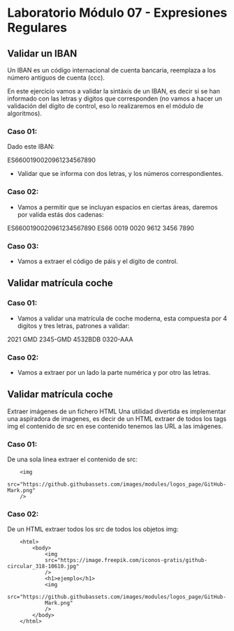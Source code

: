 # **Laboratorio Módulo 07 - Expresiones Regulares**

## **Validar un IBAN**

Un IBAN es un código internacional de cuenta bancaria, reemplaza a los número antiguos de cuenta (ccc).

En este ejercicio vamos a validar la sintáxis de un IBAN, es decir si se han informado con las letras y digitos
que corresponden (no vamos a hacer un validación del digito de control, eso lo realizaremos en el módulo de
algoritmos).



### **Caso 01:**

Dado este IBAN:

ES6600190020961234567890

- Validar que se informa con dos letras, y los números correspondientes.



### **Caso 02:**

- Vamos a permitir que se incluyan espacios en ciertas áreas, daremos por valida estás dos cadenas:

ES6600190020961234567890
ES66 0019 0020 9612 3456 7890



### **Caso 03:**

- Vamos a extraer el código de páis y el dígito de control.



## **Validar matrícula coche**


### **Caso 01:**

- Vamos a validar una matrícula de coche moderna, esta compuesta por 4 digitos y tres letras, patrones a validar:

2021 GMD
2345-GMD
4532BDB
0320-AAA



### **Caso 02:**

- Vamos a extraer por un lado la parte numérica y por otro las letras.



## **Validar matrícula coche**

Extraer imágenes de un fichero HTML
Una utilidad divertida es implementar una aspiradora de imagenes, es decir de un HTML extraer de todos los
tags img el contenido de src en ese contenido tenemos las URL a las imágenes.



### **Caso 01:**

De una sola linea extraer el contenido de src:

        <img
        src="https://github.githubassets.com/images/modules/logos_page/GitHub-Mark.png"
        />



### **Caso 02:**

De un HTML extraer todos los src de todos los objetos img:

        <html>
            <body>
                <img
                src="https://image.freepik.com/iconos-gratis/github-circular_318-10610.jpg"
                />
                <h1>ejemplo</h1>
                <img
                src="https://github.githubassets.com/images/modules/logos_page/GitHub-
                Mark.png"
                />
            </body>
        </html>
